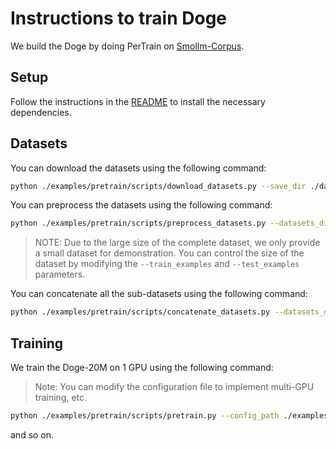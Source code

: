 # Instructions to train Doge

We build the Doge by doing PerTrain on [Smollm-Corpus](https://huggingface.co/datasets/HuggingFaceTB/smollm-corpus).

## Setup

Follow the instructions in the [README](../README.md) to install the necessary dependencies.

## Datasets

You can download the datasets using the following command:

```bash
python ./examples/pretrain/scripts/download_datasets.py --save_dir ./datasets --cache_dir ./cache --num_proc 1
```

You can preprocess the datasets using the following command:

```bash
python ./examples/pretrain/scripts/preprocess_datasets.py --datasets_dir ./datasets --save_dir ./datasets --tokenizer_path ./examples/tokenizer --train_examples 81920000 --test_examples 1000 --max_length 2048 --num_proc 16
```

>NOTE: Due to the large size of the complete dataset, we only provide a small dataset for demonstration. You can control the size of the dataset by modifying the `--train_examples` and `--test_examples` parameters.

You can concatenate all the sub-datasets using the following command:

```bash
python ./examples/pretrain/scripts/concatenate_datasets.py --datasets_dir ./datasets --save_dir ./datasets --train_examples 81920000 --test_examples 1000 --num_proc 16
```

## Training

We train the Doge-20M on 1 GPU using the following command:

> Note: You can modify the configuration file to implement multi-GPU training, etc.

```bash
python ./examples/pretrain/scripts/pretrain.py --config_path ./examples/pretrain/configs/Doge-20M.yaml --logging_dir ./logs --output_dir ./results --tokenizer_path ./examples/tokenizer --resume_from_checkpoint <path_to_checkpoint>
```

and so on.